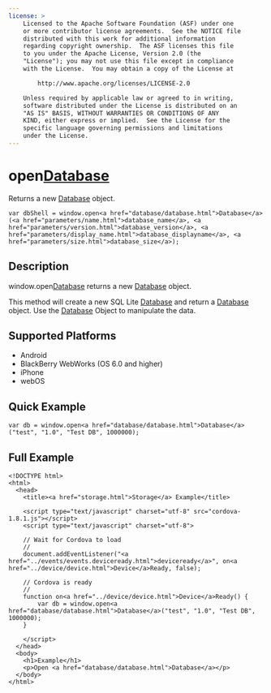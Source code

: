 ```yaml
---
license: >
    Licensed to the Apache Software Foundation (ASF) under one
    or more contributor license agreements.  See the NOTICE file
    distributed with this work for additional information
    regarding copyright ownership.  The ASF licenses this file
    to you under the Apache License, Version 2.0 (the
    "License"); you may not use this file except in compliance
    with the License.  You may obtain a copy of the License at

        http://www.apache.org/licenses/LICENSE-2.0

    Unless required by applicable law or agreed to in writing,
    software distributed under the License is distributed on an
    "AS IS" BASIS, WITHOUT WARRANTIES OR CONDITIONS OF ANY
    KIND, either express or implied.  See the License for the
    specific language governing permissions and limitations
    under the License.
---
```


open<a href="database/database.html">Database</a>
===============

Returns a new <a href="database/database.html">Database</a> object.

    var dbShell = window.open<a href="database/database.html">Database</a>(<a href="parameters/name.html">database_name</a>, <a href="parameters/version.html">database_version</a>, <a href="parameters/display_name.html">database_displayname</a>, <a href="parameters/size.html">database_size</a>);

Description
-----------

window.open<a href="database/database.html">Database</a> returns a new <a href="database/database.html">Database</a> object.

This method will create a new SQL Lite <a href="database/database.html">Database</a> and return a <a href="database/database.html">Database</a> object.  Use the <a href="database/database.html">Database</a> Object to manipulate the data.

Supported Platforms
-------------------

- Android
- BlackBerry WebWorks (OS 6.0 and higher)
- iPhone
- webOS

Quick Example
-------------

    var db = window.open<a href="database/database.html">Database</a>("test", "1.0", "Test DB", 1000000);

Full Example
------------

    <!DOCTYPE html>
    <html>
      <head>
        <title><a href="storage.html">Storage</a> Example</title>

        <script type="text/javascript" charset="utf-8" src="cordova-1.8.1.js"></script>
        <script type="text/javascript" charset="utf-8">

        // Wait for Cordova to load
        //
        document.addEventListener("<a href="../events/events.deviceready.html">deviceready</a>", on<a href="../device/device.html">Device</a>Ready, false);

        // Cordova is ready
        //
        function on<a href="../device/device.html">Device</a>Ready() {
			var db = window.open<a href="database/database.html">Database</a>("test", "1.0", "Test DB", 1000000);
        }
		
        </script>
      </head>
      <body>
        <h1>Example</h1>
        <p>Open <a href="database/database.html">Database</a></p>
      </body>
    </html>
